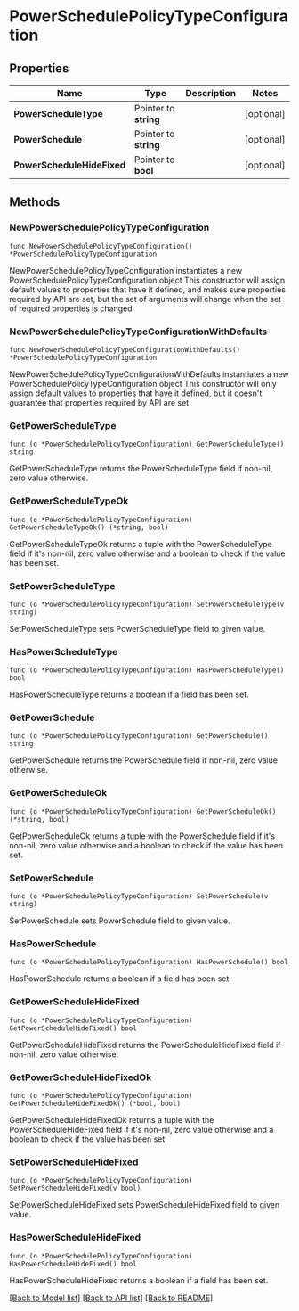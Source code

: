 # PowerSchedulePolicyTypeConfiguration

## Properties

Name | Type | Description | Notes
------------ | ------------- | ------------- | -------------
**PowerScheduleType** | Pointer to **string** |  | [optional] 
**PowerSchedule** | Pointer to **string** |  | [optional] 
**PowerScheduleHideFixed** | Pointer to **bool** |  | [optional] 

## Methods

### NewPowerSchedulePolicyTypeConfiguration

`func NewPowerSchedulePolicyTypeConfiguration() *PowerSchedulePolicyTypeConfiguration`

NewPowerSchedulePolicyTypeConfiguration instantiates a new PowerSchedulePolicyTypeConfiguration object
This constructor will assign default values to properties that have it defined,
and makes sure properties required by API are set, but the set of arguments
will change when the set of required properties is changed

### NewPowerSchedulePolicyTypeConfigurationWithDefaults

`func NewPowerSchedulePolicyTypeConfigurationWithDefaults() *PowerSchedulePolicyTypeConfiguration`

NewPowerSchedulePolicyTypeConfigurationWithDefaults instantiates a new PowerSchedulePolicyTypeConfiguration object
This constructor will only assign default values to properties that have it defined,
but it doesn't guarantee that properties required by API are set

### GetPowerScheduleType

`func (o *PowerSchedulePolicyTypeConfiguration) GetPowerScheduleType() string`

GetPowerScheduleType returns the PowerScheduleType field if non-nil, zero value otherwise.

### GetPowerScheduleTypeOk

`func (o *PowerSchedulePolicyTypeConfiguration) GetPowerScheduleTypeOk() (*string, bool)`

GetPowerScheduleTypeOk returns a tuple with the PowerScheduleType field if it's non-nil, zero value otherwise
and a boolean to check if the value has been set.

### SetPowerScheduleType

`func (o *PowerSchedulePolicyTypeConfiguration) SetPowerScheduleType(v string)`

SetPowerScheduleType sets PowerScheduleType field to given value.

### HasPowerScheduleType

`func (o *PowerSchedulePolicyTypeConfiguration) HasPowerScheduleType() bool`

HasPowerScheduleType returns a boolean if a field has been set.

### GetPowerSchedule

`func (o *PowerSchedulePolicyTypeConfiguration) GetPowerSchedule() string`

GetPowerSchedule returns the PowerSchedule field if non-nil, zero value otherwise.

### GetPowerScheduleOk

`func (o *PowerSchedulePolicyTypeConfiguration) GetPowerScheduleOk() (*string, bool)`

GetPowerScheduleOk returns a tuple with the PowerSchedule field if it's non-nil, zero value otherwise
and a boolean to check if the value has been set.

### SetPowerSchedule

`func (o *PowerSchedulePolicyTypeConfiguration) SetPowerSchedule(v string)`

SetPowerSchedule sets PowerSchedule field to given value.

### HasPowerSchedule

`func (o *PowerSchedulePolicyTypeConfiguration) HasPowerSchedule() bool`

HasPowerSchedule returns a boolean if a field has been set.

### GetPowerScheduleHideFixed

`func (o *PowerSchedulePolicyTypeConfiguration) GetPowerScheduleHideFixed() bool`

GetPowerScheduleHideFixed returns the PowerScheduleHideFixed field if non-nil, zero value otherwise.

### GetPowerScheduleHideFixedOk

`func (o *PowerSchedulePolicyTypeConfiguration) GetPowerScheduleHideFixedOk() (*bool, bool)`

GetPowerScheduleHideFixedOk returns a tuple with the PowerScheduleHideFixed field if it's non-nil, zero value otherwise
and a boolean to check if the value has been set.

### SetPowerScheduleHideFixed

`func (o *PowerSchedulePolicyTypeConfiguration) SetPowerScheduleHideFixed(v bool)`

SetPowerScheduleHideFixed sets PowerScheduleHideFixed field to given value.

### HasPowerScheduleHideFixed

`func (o *PowerSchedulePolicyTypeConfiguration) HasPowerScheduleHideFixed() bool`

HasPowerScheduleHideFixed returns a boolean if a field has been set.


[[Back to Model list]](../README.md#documentation-for-models) [[Back to API list]](../README.md#documentation-for-api-endpoints) [[Back to README]](../README.md)


